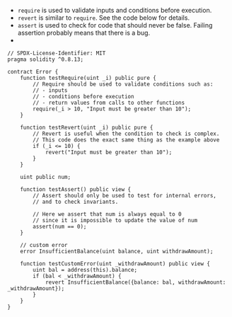 -   `require` is used to validate inputs and conditions before execution.
-   `revert` is similar to `require`. See the code below for details.
-   `assert` is used to check for code that should never be false. Failing assertion probably means that there is a bug.
-   
```Solidity
// SPDX-License-Identifier: MIT
pragma solidity ^0.8.13;

contract Error {
    function testRequire(uint _i) public pure {
        // Require should be used to validate conditions such as:
        // - inputs
        // - conditions before execution
        // - return values from calls to other functions
        require(_i > 10, "Input must be greater than 10");
    }

	function testRevert(uint _i) public pure {
		// Revert is useful when the condition to check is complex.
		// This code does the exact same thing as the example above
		if (_i <= 10) {
			revert("Input must be greater than 10");
		}
	}

	uint public num;

	function testAssert() public view {
		// Assert should only be used to test for internal errors,
		// and to check invariants.

		// Here we assert that num is always equal to 0
		// since it is impossible to update the value of num
		assert(num == 0);
	}

	// custom error
	error InsufficientBalance(uint balance, uint withdrawAmount);

	function testCustomError(uint _withdrawAmount) public view {
		uint bal = address(this).balance;
		if (bal < _withdrawAmount) {
			revert InsufficientBalance({balance: bal, withdrawAmount: _withdrawAmount});
		}
	}
}
```